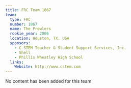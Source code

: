 ```yaml
---
title: FRC Team 1867
team:
  type: FRC
  number: 1867
  name: The Prowlers
  rookie_year: 2006
  location: Houston, TX, USA
  sponsors:
    - C-STEM Teacher & Student Support Services, Inc.
    - Shell
    - Phillis Wheatley High School
  links:
    Website: http://www.cstem.com
---
```

No content has been added for this team